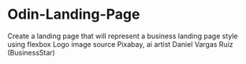 # Odin-Landing-Page

Create a landing page that will represent a business landing page style using flexbox
Logo image source Pixabay, ai artist Daniel Vargas Ruiz (BusinessStar)
